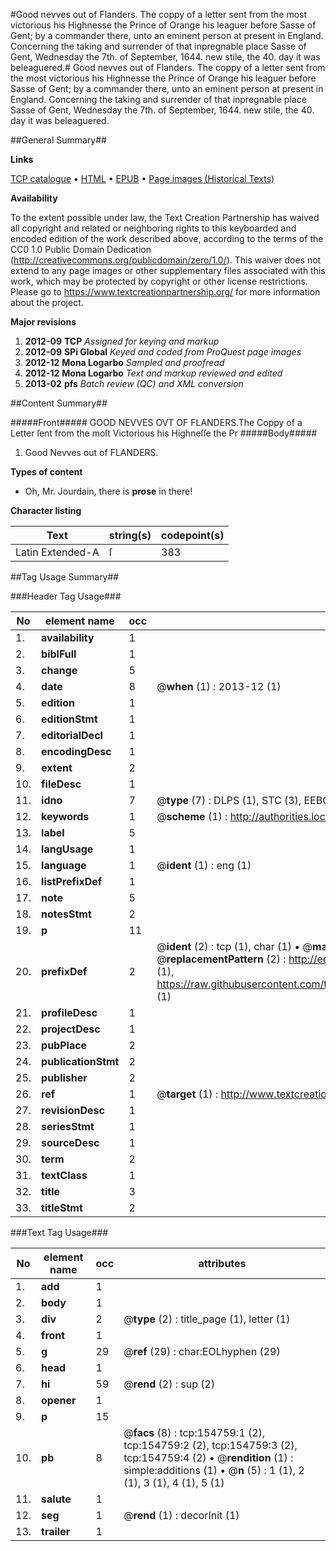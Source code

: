 #Good nevves out of Flanders. The coppy of a letter sent from the most victorious his Highnesse the Prince of Orange his leaguer before Sasse of Gent; by a commander there, unto an eminent person at present in England. Concerning the taking and surrender of that inpregnable place Sasse of Gent, Wednesday the 7th. of September, 1644. new stile, the 40. day it was beleaguered.#
Good nevves out of Flanders. The coppy of a letter sent from the most victorious his Highnesse the Prince of Orange his leaguer before Sasse of Gent; by a commander there, unto an eminent person at present in England. Concerning the taking and surrender of that inpregnable place Sasse of Gent, Wednesday the 7th. of September, 1644. new stile, the 40. day it was beleaguered.

##General Summary##

**Links**

[TCP catalogue](http://www.ota.ox.ac.uk/tcp/)  • 
[HTML](http://tei.it.ox.ac.uk/tcp/Texts-HTML/free/A85/A85365.html)  • 
[EPUB](http://tei.it.ox.ac.uk/tcp/Texts-EPUB/free/A85/A85365.epub) • 
[Page images (Historical Texts)](https://historicaltexts.jisc.ac.uk/eebo-99872685e)

**Availability**

To the extent possible under law, the Text Creation Partnership has waived all copyright and related or neighboring rights to this keyboarded and encoded edition of the work described above, according to the terms of the CC0 1.0 Public Domain Dedication (http://creativecommons.org/publicdomain/zero/1.0/). This waiver does not extend to any page images or other supplementary files associated with this work, which may be protected by copyright or other license restrictions. Please go to https://www.textcreationpartnership.org/ for more information about the project.

**Major revisions**

1. __2012-09__ __TCP__ *Assigned for keying and markup*
1. __2012-09__ __SPi Global__ *Keyed and coded from ProQuest page images*
1. __2012-12__ __Mona Logarbo__ *Sampled and proofread*
1. __2012-12__ __Mona Logarbo__ *Text and markup reviewed and edited*
1. __2013-02__ __pfs__ *Batch review (QC) and XML conversion*

##Content Summary##

#####Front#####
GOOD NEVVES OVT OF FLANDERS.The Coppy of a Letter ſent from the moſt Victorious his Highneſſe the Pr
#####Body#####

1. Good Nevves out of FLANDERS.

**Types of content**

  * Oh, Mr. Jourdain, there is **prose** in there!

**Character listing**


|Text|string(s)|codepoint(s)|
|---|---|---|
|Latin Extended-A|ſ|383|

##Tag Usage Summary##

###Header Tag Usage###

|No|element name|occ|attributes|
|---|---|---|---|
|1.|__availability__|1||
|2.|__biblFull__|1||
|3.|__change__|5||
|4.|__date__|8| @__when__ (1) : 2013-12 (1)|
|5.|__edition__|1||
|6.|__editionStmt__|1||
|7.|__editorialDecl__|1||
|8.|__encodingDesc__|1||
|9.|__extent__|2||
|10.|__fileDesc__|1||
|11.|__idno__|7| @__type__ (7) : DLPS (1), STC (3), EEBO-CITATION (1), PROQUEST (1), VID (1)|
|12.|__keywords__|1| @__scheme__ (1) : http://authorities.loc.gov/ (1)|
|13.|__label__|5||
|14.|__langUsage__|1||
|15.|__language__|1| @__ident__ (1) : eng (1)|
|16.|__listPrefixDef__|1||
|17.|__note__|5||
|18.|__notesStmt__|2||
|19.|__p__|11||
|20.|__prefixDef__|2| @__ident__ (2) : tcp (1), char (1)  •  @__matchPattern__ (2) : ([0-9\-]+):([0-9IVX]+) (1), (.+) (1)  •  @__replacementPattern__ (2) : http://eebo.chadwyck.com/downloadtiff?vid=$1&page=$2 (1), https://raw.githubusercontent.com/textcreationpartnership/Texts/master/tcpchars.xml#$1 (1)|
|21.|__profileDesc__|1||
|22.|__projectDesc__|1||
|23.|__pubPlace__|2||
|24.|__publicationStmt__|2||
|25.|__publisher__|2||
|26.|__ref__|1| @__target__ (1) : http://www.textcreationpartnership.org/docs/. (1)|
|27.|__revisionDesc__|1||
|28.|__seriesStmt__|1||
|29.|__sourceDesc__|1||
|30.|__term__|2||
|31.|__textClass__|1||
|32.|__title__|3||
|33.|__titleStmt__|2||


###Text Tag Usage###

|No|element name|occ|attributes|
|---|---|---|---|
|1.|__add__|1||
|2.|__body__|1||
|3.|__div__|2| @__type__ (2) : title_page (1), letter (1)|
|4.|__front__|1||
|5.|__g__|29| @__ref__ (29) : char:EOLhyphen (29)|
|6.|__head__|1||
|7.|__hi__|59| @__rend__ (2) : sup (2)|
|8.|__opener__|1||
|9.|__p__|15||
|10.|__pb__|8| @__facs__ (8) : tcp:154759:1 (2), tcp:154759:2 (2), tcp:154759:3 (2), tcp:154759:4 (2)  •  @__rendition__ (1) : simple:additions (1)  •  @__n__ (5) : 1 (1), 2 (1), 3 (1), 4 (1), 5 (1)|
|11.|__salute__|1||
|12.|__seg__|1| @__rend__ (1) : decorInit (1)|
|13.|__trailer__|1||

